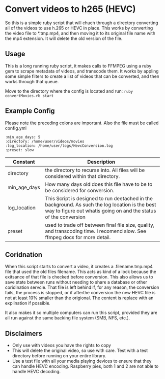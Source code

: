 # Convert videos to h265 (HEVC)

So this is a simple ruby script that will chuch through a directory converting all of the videos to use h.265 or HEVC in place.  This works by converting the video file to \*.tmp.mp4, and then moving it to its original file name with the mp4 extension.  It will delete the old version of the file.  


## Usage

This is a long running ruby script, it makes calls to FFMPEG using a ruby gem to scrape metadata of videos, and transcode them.  It works by appling some simple filters to create a list of videos that can be converted, and then works through that queue.

Move to the directory where the config is located and run: `ruby convertMovies.rb start`

## Example Config
Please note the preceding colons are important.  Also the file must be called config.yml

```
:min_age_days: 5
:directory: /home/user/videos/movies
:log_location: /home/user/logs/HevcConversion.log
:preset: slow
```


|Constant| Description|
|--|--|
|directory | the directory to recurse into.  All files will be considered within that directory. |
|min_age_days | How many days old does this file have to be to be considered for conversion.  |
|log_location|  This Script is designed to run deetached in the background.  As such the log location is the best way to figure out whatis going on and the status of the conversion |  
| preset | used to trade off between final file size, quality, and transcoding time. I recomend slow.  See ffmpeg docs for more detail. |


## Coridnation
When this script starts to convert a video, it creates a .filename.tmp.mp4 file that used the old files filename.  This acts as kind of a lock because the exitsance of that file is checked before conversion.  This also allows us to save state between runs without needing to share a database or other coridination servcie.  That file is left behind if, for any reason, the conversion fails, the process is stopped, or if afterthe conversion the new HEVC file is not at least 10% smaller than the origional.  The content is replace with an explination if possible.

It also makes it so multiple computers can run this script, provided they are all run against the same backing file system (SMB, NFS, etc.).



## Disclaimers
- Only use with videos you have the rights to copy
- This will delete the original video, so use with care.  Test with a test directory before running on your entire library.  
- Use a test file with all your media playing devices to ensure that they can handle HEVC encoding.  Raspberry pies, both 1 and 2 are not able to handle HEVC decoding.
